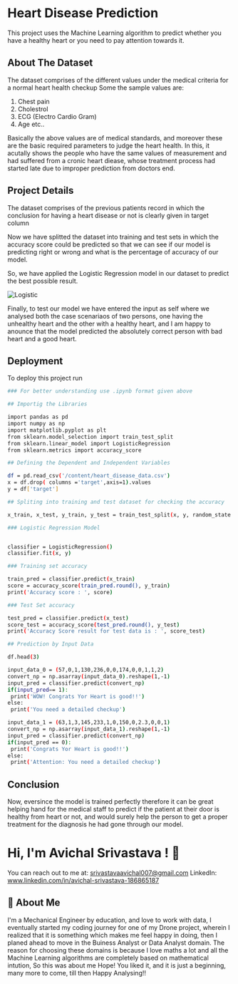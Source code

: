 
# Heart Disease Prediction

This project uses the Machine Learning algorithm
to predict whether you have a healthy heart or you need to pay
attention towards it.

##  About The Dataset

The dataset comprises of the different values under 
the medical criteria for a normal heart health checkup
Some the sample values are:
1. Chest pain
2. Cholestrol
3. ECG (Electro Cardio Gram)
4. Age etc..

Basically the above values are of medical standards, and moreover
these are the basic required parameters to judge the 
heart health.
In this, it acutally shows the people who have the same values of 
measurement and had suffered from a cronic heart diease, whose treatment
process had started late due to improper prediction from doctors end.

## Project Details

The dataset comprises of the previous patients 
record in which the conclusion for having a heart disease
or not is clearly given in target column

Now we have splitted the dataset into training and test sets 
in which the accuracy score could be predicted so that we can see
if our model is predicting right or wrong and what is the percentage of 
accuracy of our model.

So, we have applied the Logistic Regression model
in our dataset to predict the best possible result.

![Logistic](https://user-images.githubusercontent.com/109500969/182081520-0b2b9b21-0529-4e9d-8cf7-a569b17eb0b4.jpg)

Finally, to test our model we have entered the input as self
where we analysed both the case scenariaos of two persons,
one having the unhealthy heart and the other with a healthy heart, 
and I am happy to anounce that the model predicted the absolutely correct
person with bad heart and a good heart.
## Deployment

To deploy this project run

```bash
### For better understanding use .ipynb format given above

## Importig the Libraries

import pandas as pd
import numpy as np
import matplotlib.pyplot as plt
from sklearn.model_selection import train_test_split
from sklearn.linear_model import LogisticRegression
from sklearn.metrics import accuracy_score

## Defining the Dependent and Independent Variables

df = pd.read_csv('/content/heart_disease_data.csv')
x = df.drop( columns ='target',axis=1).values
y = df['target']

## Spliting into training and test dataset for checking the accuracy

x_train, x_test, y_train, y_test = train_test_split(x, y, random_state = 0, stratify=y, test_size=0.2)

### Logistic Regression Model


classifier = LogisticRegression()
classifier.fit(x, y)

### Training set accuracy

train_pred = classifier.predict(x_train)
score = accuracy_score(train_pred.round(), y_train)
print('Accuracy score : ', score)

### Test Set accuracy

test_pred = classifier.predict(x_test)
score_test = accuracy_score(test_pred.round(), y_test)
print('Accuracy Score result for test data is : ', score_test)

## Prediction by Input Data

df.head(3)

input_data_0 = (57,0,1,130,236,0,0,174,0,0,1,1,2)
convert_np = np.asarray(input_data_0).reshape(1,-1)
input_pred = classifier.predict(convert_np)
if(input_pred== 1):
 print('WOW! Congrats Yor Heart is good!!')
else:
 print('You need a detailed checkup')

input_data_1 = (63,1,3,145,233,1,0,150,0,2.3,0,0,1)
convert_np = np.asarray(input_data_1).reshape(1,-1)
input_pred = classifier.predict(convert_np)
if(input_pred == 0):
 print('Congrats Yor Heart is good!!')
else:
 print('Attention: You need a detailed checkup')

```

## Conclusion

Now, eversince the model is trained perfectly 
therefore it can be great helping hand for the medical staff
to predict if the patient at their door is healthy from heart or 
not, and would surely help the person to get a proper treatment for the 
diagnosis he had gone through our model.

# Hi, I'm Avichal Srivastava ! 👋

You can reach out to me at: srivastavaavichal007@gmail.com LinkedIn: www.linkedin.com/in/avichal-srivastava-186865187

## 🚀 About Me

I'm a Mechanical Engineer by education, and love to work with data, I eventually started my coding journey for one of my Drone project, wherein I realized that it is something which makes me feel happy in doing, then I planed ahead to move in the Buiness Analyst or Data Analyst domain. The reason for choosing these domains is because I love maths a lot and all the Machine Learning algorithms are completely based on mathematical intution, So this was about me Hope! You liked it, and it is just a beginning, many more to come, till then Happy Analysing!!

